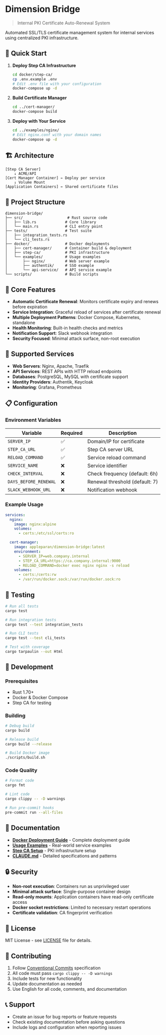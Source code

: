 # Dimension Bridge

> Internal PKI Certificate Auto-Renewal System

Automated SSL/TLS certificate management system for internal services using centralized PKI infrastructure.

## 🚀 Quick Start

1. **Deploy Step CA Infrastructure**

   ```bash
   cd docker/step-ca/
   cp .env.example .env
   # Edit .env file with your configuration
   docker-compose up -d
   ```

2. **Build Certificate Manager**

   ```bash
   cd ../cert-manager/
   docker-compose build
   ```

3. **Deploy with Your Service**

   ```bash
   cd ../examples/nginx/
   # Edit nginx.conf with your domain names
   docker-compose up -d
   ```

## 🏗️ Architecture

```text
[Step CA Server]
    ↓ ACME/API
[Cert Manager Container] ← Deploy per service
    ↓ Volume Mount
[Application Containers] ← Shared certificate files
```

## 📁 Project Structure

```text
dimension-bridge/
├── src/                    # Rust source code
│   ├── lib.rs             # Core library
│   └── main.rs            # CLI entry point
├── tests/                 # Test suite
│   ├── integration_tests.rs
│   └── cli_tests.rs
├── docker/                # Docker deployments
│   ├── cert-manager/      # Container build & deployment
│   ├── step-ca/           # PKI infrastructure
│   └── examples/          # Usage examples
│       ├── nginx/         # Web server example
│       ├── authentik/     # SSO example
│       └── api-service/   # API service example
└── scripts/               # Build scripts
```

## 🔧 Core Features

- **Automatic Certificate Renewal**: Monitors certificate expiry and renews before expiration
- **Service Integration**: Graceful reload of services after certificate renewal
- **Multiple Deployment Patterns**: Docker Compose, Kubernetes, standalone
- **Health Monitoring**: Built-in health checks and metrics
- **Notification Support**: Slack webhook integration
- **Security Focused**: Minimal attack surface, non-root execution

## 🎯 Supported Services

- **Web Servers**: Nginx, Apache, Traefik
- **API Services**: REST APIs with HTTP reload endpoints
- **Databases**: PostgreSQL, MySQL with certificate support
- **Identity Providers**: Authentik, Keycloak
- **Monitoring**: Grafana, Prometheus

## 📋 Configuration

### Environment Variables

| Variable | Required | Description |
|----------|----------|-------------|
| `SERVER_IP` | ✅ | Domain/IP for certificate |
| `STEP_CA_URL` | ✅ | Step CA server URL |
| `RELOAD_COMMAND` | ✅ | Service reload command |
| `SERVICE_NAME` | ❌ | Service identifier |
| `CHECK_INTERVAL` | ❌ | Check frequency (default: 6h) |
| `DAYS_BEFORE_RENEWAL` | ❌ | Renewal threshold (default: 7) |
| `SLACK_WEBHOOK_URL` | ❌ | Notification webhook |

### Example Usage

```yaml
services:
  nginx:
    image: nginx:alpine
    volumes:
      - certs:/etc/ssl/certs:ro

  cert-manager:
    image: appleparan/dimension-bridge:latest
    environment:
      - SERVER_IP=web.company.internal
      - STEP_CA_URL=https://ca.company.internal:9000
      - RELOAD_COMMAND=docker exec nginx nginx -s reload
    volumes:
      - certs:/certs:rw
      - /var/run/docker.sock:/var/run/docker.sock:ro
```

## 🧪 Testing

```bash
# Run all tests
cargo test

# Run integration tests
cargo test --test integration_tests

# Run CLI tests
cargo test --test cli_tests

# Test with coverage
cargo tarpaulin --out Html
```

## 🔨 Development

### Prerequisites

- Rust 1.70+
- Docker & Docker Compose
- Step CA for testing

### Building

```bash
# Debug build
cargo build

# Release build
cargo build --release

# Build Docker image
./scripts/build.sh
```

### Code Quality

```bash
# Format code
cargo fmt

# Lint code
cargo clippy -- -D warnings

# Run pre-commit hooks
pre-commit run --all-files
```

## 📖 Documentation

- **[Docker Deployment Guide](docker/README.md)** - Complete deployment guide
- **[Usage Examples](docker/examples/README.md)** - Real-world service examples
- **[Step CA Setup](docker/step-ca/README.md)** - PKI infrastructure setup
- **[CLAUDE.md](CLAUDE.md)** - Detailed specifications and patterns

## 🔒 Security

- **Non-root execution**: Containers run as unprivileged user
- **Minimal attack surface**: Single-purpose container design
- **Read-only mounts**: Application containers have read-only certificate access
- **Docker socket restrictions**: Limited to necessary restart operations
- **Certificate validation**: CA fingerprint verification

## 📄 License

MIT License - see [LICENSE](LICENSE) file for details.

## 🤝 Contributing

1. Follow [Conventional Commits](https://www.conventionalcommits.org/) specification
2. All code must pass `cargo clippy -- -D warnings`
3. Include tests for new functionality
4. Update documentation as needed
5. Use English for all code, comments, and documentation

## 📞 Support

- Create an issue for bug reports or feature requests
- Check existing documentation before asking questions
- Include logs and configuration when reporting issues
